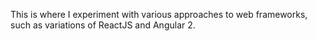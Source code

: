 This is where I experiment with various approaches to web frameworks, such as variations of ReactJS and Angular 2.
